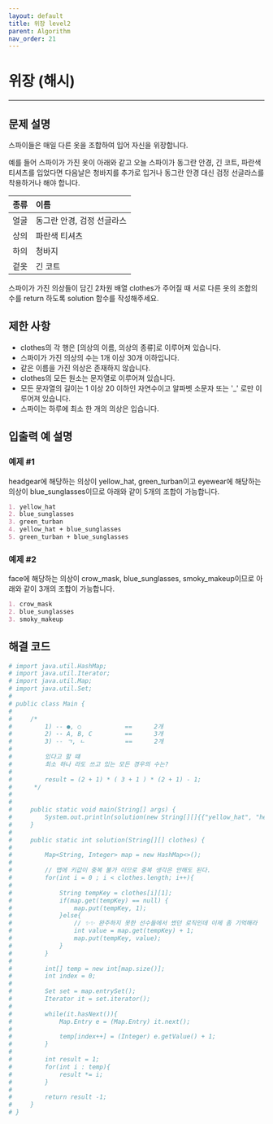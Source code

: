 ```yaml
---
layout: default
title: 위장 level2
parent: Algorithm
nav_order: 21
---
```


# 위장 (해시)

---

## 문제 설명

스파이들은 매일 다른 옷을 조합하여 입어 자신을 위장합니다.    

예를 들어 스파이가 가진 옷이 아래와 같고 오늘 스파이가 동그란 안경, 긴 코트, 파란색 티셔츠를 입었다면 다음날은 청바지를 추가로 입거나 동그란 안경 대신 검정 선글라스를 착용하거나 해야 합니다.   

| 종류 | 이름                   |
|:----|:----------------------|
| 얼굴 | 동그란 안경, 검정 선글라스   |
| 상의 | 파란색 티셔츠             |
| 하의 | 청바지                  |
| 겉옷 | 긴 코트                 |

스파이가 가진 의상들이 담긴 2차원 배열 clothes가 주어질 때 서로 다른 옷의 조합의 수를 return 하도록 solution 함수를 작성해주세요.  

## 제한 사항

* clothes의 각 행은 [의상의 이름, 의상의 종류]로 이루어져 있습니다.
* 스파이가 가진 의상의 수는 1개 이상 30개 이하입니다.
* 같은 이름을 가진 의상은 존재하지 않습니다.
* clothes의 모든 원소는 문자열로 이루어져 있습니다.
* 모든 문자열의 길이는 1 이상 20 이하인 자연수이고 알파벳 소문자 또는 '_' 로만 이루어져 있습니다.
* 스파이는 하루에 최소 한 개의 의상은 입습니다.

## 입출력 예 설명

### 예제 #1

headgear에 해당하는 의상이 yellow_hat, green_turban이고 eyewear에 해당하는 의상이 blue_sunglasses이므로 아래와 같이 5개의 조합이 가능합니다.   
```markdown
1. yellow_hat  
2. blue_sunglasses  
3. green_turban  
4. yellow_hat + blue_sunglasses  
5. green_turban + blue_sunglasses  
```

### 예제 #2

face에 해당하는 의상이 crow_mask, blue_sunglasses, smoky_makeup이므로 아래와 같이 3개의 조합이 가능합니다.  
```markdown
1. crow_mask
2. blue_sunglasses
3. smoky_makeup
```
## 해결 코드
```yaml
# import java.util.HashMap;
# import java.util.Iterator;
# import java.util.Map;
# import java.util.Set;
# 
# public class Main {
# 
#     /*
#         1) -- ●, ○            ==      2개
#         2) -- A, B, C         ==      3개
#         3) -- ㄱ, ㄴ           ==      2개
# 
#         있다고 할 떄
#         최소 하나 라도 쓰고 있는 모든 경우의 수는?
# 
#         result = (2 + 1) * ( 3 + 1 ) * (2 + 1) - 1;
#      */
# 
# 
#     public static void main(String[] args) {
#         System.out.println(solution(new String[][]{{"yellow_hat", "headgear"}, {"blue_sunglasses", "eyewear"}, {"green_turban", "headgear"}}));
#     }
# 
#     public static int solution(String[][] clothes) {
# 
#         Map<String, Integer> map = new HashMap<>();
# 
#         // 맵에 키값이 중복 불가 이므로 중복 생각은 안해도 된다.
#         for(int i = 0 ; i < clothes.length; i++){
# 
#             String tempKey = clothes[i][1];
#             if(map.get(tempKey) == null) {
#                 map.put(tempKey, 1);
#             }else{
#                 // ✨✨ 완주하지 못한 선수들에서 썼던 로직인데 이제 좀 기억해라
#                 int value = map.get(tempKey) + 1;
#                 map.put(tempKey, value);
#             }
#         }
# 
#         int[] temp = new int[map.size()];
#         int index = 0;
# 
#         Set set = map.entrySet();
#         Iterator it = set.iterator();
# 
#         while(it.hasNext()){
#             Map.Entry e = (Map.Entry) it.next();
# 
#             temp[index++] = (Integer) e.getValue() + 1;
#         }
# 
#         int result = 1;
#         for(int i : temp){
#             result *= i;
#         }
# 
#         return result -1;
#     }
# }
```